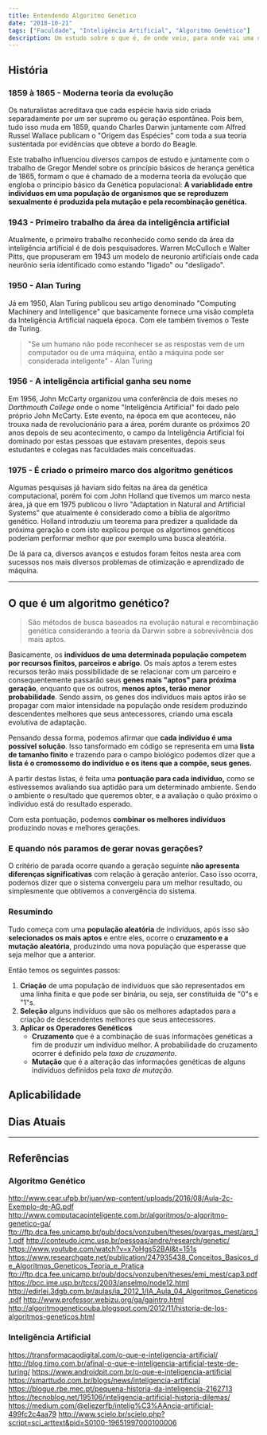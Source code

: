 ```yaml
---
title: Entendendo Algoritmo Genético
date: "2018-10-21"
tags: ["Faculdade", "Inteligência Artificial", "Algoritmo Genético"]
description: Um estudo sobre o que é, de onde veio, para onde vai uma das áreas da inteligência artificial chamada de computação evolutiva.
---
```


## História

### 1859 à 1865 - Moderna teoria da evolução
Os naturalistas acreditava que cada espécie havia sido criada separadamente por um ser supremo ou geração espontânea. Pois bem, tudo isso muda em 1859, quando Charles Darwin juntamente com Alfred Russel Wallace publicam o "Origem das Espécies" com toda a sua teoria sustentada por evidências que obteve a bordo do Beagle.

Este trabalho influenciou diversos campos de estudo e juntamente com o trabalho de Gregor Mendel sobre os princípio básicos de herança genética de 1865, formam o que é chamado de a moderna teoria da evolução que engloba o principio básico da Genética populacional: **A variablidade entre indivíduos em uma população de organismos que se reproduzem sexualmente é produzida pela mutação e pela recombinação genética.** 

### 1943 - Primeiro trabalho da área da inteligência artificial
Atualmente, o primeiro trabalho reconhecido como sendo da área da inteligência artificial é de dois pesquisadores. Warren McCulloch e Walter Pitts, que propuseram em 1943 um modelo de neuronio artificiais onde cada neurônio seria identificado como estando "ligado" ou "desligado".

### 1950 - Alan Turing
Já em 1950, Alan Turing publicou seu artigo denominado "Computing Machinery and Intelligence" que basicamente fornece uma visão completa da Inteligência Artificial naquela época. Com ele também tivemos o Teste de Turing.

> "Se um humano não pode reconhecer se as respostas vem de um computador ou de uma máquina, então a máquina pode ser considerada inteligente" - Alan Turing

### 1956 - A inteligência artificial ganha seu nome
Em 1956, John McCarty organizou uma conferência de dois meses no *Darthmouth College* onde o nome "Inteligência Artificial" foi dado pelo próprio John McCarty. Este evento, na época em que aconteceu, não trouxa nada de revolucionário para a área, porém durante os próximos 20 anos depois de seu acontecimento, o campo da Inteligência Artificial foi dominado por estas pessoas que estavam presentes, depois seus estudantes e colegas nas faculdades mais conceituadas.

### 1975 - É criado o primeiro marco dos algoritmo genéticos
Algumas pesquisas já haviam sido feitas na área da genética computacional, porém foi com John Holland que tivemos um marco nesta área, já que em 1975 publicou o livro "Adaptation in Natural and Artificial Systems" que atualmente é considerado como a bíblia de algoritmo genético. Holland introduziu um teorema para predizer a qualidade da próxima geração e com isto explicou porque os algortimos genéticos poderiam performar melhor que por exemplo uma busca aleatória.

De lá para ca, diversos avanços e estudos foram feitos nesta area com sucessos nos mais diversos problemas de otimização e aprendizado de máquina.

-----
## O que é um algoritmo genético?

> São métodos de busca baseados na evolução natural e recombinação genética considerando a teoria da Darwin sobre a sobrevivência dos mais aptos.

Basicamente, os **indivíduos de uma determinada população competem por recursos finitos, parceiros e abrigo**. Os mais aptos a terem estes recursos terão mais possibilidade de se relacionar com um parceiro e consequentemente passarão seus **genes mais "aptos" para próxima geração**, enquanto que os outros, **menos aptos, terão menor probabilidade**. Sendo assim, os genes dos indivíduos mais aptos irão se propagar com maior intensidade na população onde residem produzindo descendentes melhores que seus antecessores, criando uma escala evolutiva de adaptação.

Pensando dessa forma, podemos afirmar que **cada indivíduo é uma possível solução**. Isso tansformado em código se representa em uma **lista de tamanho finito** e trazendo para o campo biológico podemos dizer que a **lista é o cromossomo do indivíduo e os itens que a compõe, seus genes.**

A partir destas listas, é feita uma **pontuação para cada indivíduo,** como se estivessemos avaliando sua aptidão para um determinado ambiente. Sendo o ambiente o resultado que queremos obter, e a avaliação o quão próximo o indivíduo está do resultado esperado.

Com esta pontuação, podemos **combinar os melhores indivíduos** produzindo novas e melhores gerações.

### E quando nós paramos de gerar novas gerações?

O critério de parada ocorre quando a geração seguinte **não apresenta diferenças significativas** com relação à geração anterior. Caso isso ocorra, podemos dizer que o sistema convergeiu para um melhor resultado, ou simplesmente que obtivemos a convergência do sistema.

### Resumindo

Tudo começa com uma **população aleatória** de indivíduos, após isso são **selecionados os mais aptos** e entre eles, ocorre o **cruzamento e a mutação aleatória**, produzindo uma nova população que esperasse que seja melhor que a anterior.

Então temos os seguintes passos:

1. **Criação** de uma população de indivíduos que são representados em uma linha finita e que pode ser binária, ou seja, ser constituida de "0"s e "1"s.
2. **Seleção** alguns indivíduos que são os melhores adaptados para a criação de descendentes melhores que seus antecessores.
3. **Aplicar os Operadores Genéticos**
    - **Cruzamento** que é a combinação de suas informações genéticas a fim de produzir um indivíduo melhor. A probabilidade do cruzamento ocorrer é definido pela *taxa de cruzamento*.
    - **Mutação** que é a alteração das informações genéticas de alguns indivíduos definidos pela *taxa de mutação.*

## Aplicabilidade

## Dias Atuais

----

## Referências

### Algoritmo Genético

http://www.cear.ufpb.br/juan/wp-content/uploads/2016/08/Aula-2c-Exemplo-de-AG.pdf
http://www.computacaointeligente.com.br/algoritmos/o-algoritmo-genetico-ga/
ftp://ftp.dca.fee.unicamp.br/pub/docs/vonzuben/theses/pvargas_mest/arq_11.pdf
http://conteudo.icmc.usp.br/pessoas/andre/research/genetic/
https://www.youtube.com/watch?v=x7oHgs52BAI&t=151s
https://www.researchgate.net/publication/247935438_Conceitos_Basicos_de_Algoritmos_Geneticos_Teoria_e_Pratica
ftp://ftp.dca.fee.unicamp.br/pub/docs/vonzuben/theses/emi_mest/cap3.pdf
https://bcc.ime.usp.br/tccs/2003/anselmo/node12.html
http://edirlei.3dgb.com.br/aulas/ia_2012_1/IA_Aula_04_Algoritmos_Geneticos.pdf
http://www.professor.webizu.org/ga/gaintro.html
http://algoritmogeneticouba.blogspot.com/2012/11/historia-de-los-algoritmos-geneticos.html

### Inteligência Artificial

https://transformacaodigital.com/o-que-e-inteligencia-artificial/
http://blog.timo.com.br/afinal-o-que-e-inteligencia-artificial-teste-de-turing/
https://www.androidpit.com.br/o-que-e-inteligencia-artificial
https://smarttudo.com.br/blogs/news/inteligencia-artificial
https://blogue.rbe.mec.pt/pequena-historia-da-inteligencia-2162713
https://tecnoblog.net/195106/inteligencia-artificial-historia-dilemas/
https://medium.com/@eliezerfb/intelig%C3%AAncia-artificial-499fc2c4aa79
http://www.scielo.br/scielo.php?script=sci_arttext&pid=S0100-19651997000100006